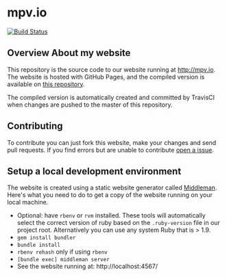 mpv.io
======

[![Build Status](https://travis-ci.org/mpv-player/mpv.io.png?branch=master)](https://travis-ci.org/mpv-player/mpv.io)

Overview About my website
--------

This repository is the source code to our website running at http://mpv.io.
The website is hosted with GitHub Pages, and the compiled version is available
on [this repository](https://github.com/mpv-player/mpv-player.github.io).

The compiled version is automatically created and committed by TravisCI when
changes are pushed to the master of this repository.

Contributing
------------

To contribute you can just fork this website, make your changes and send pull
requests. If you find errors but are unable to contribute
[open a issue](https://github.com/mpv-player/mpv.io/issues/new).

Setup a local development environment
-------------------------------------

The website is created using a static website generator called
[Middleman](http://middlemanapp.com/). Here's what you need to do to get a
copy of the website running on your local machine.

- Optional: have ``rbenv`` or ``rvm`` installed. These tools will automatically
  select the correct version of ruby based on the ``.ruby-version`` file in
  our project root. Alternatively you can use any system Ruby that is > 1.9.
- ``gem install bundler``
- ``bundle install``
- ``rbenv rehash`` only if using ``rbenv``
- ``[bundle exec] middleman server``
- See the website running at: http://localhost:4567/
